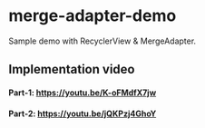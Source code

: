 # merge-adapter-demo
Sample demo with RecyclerView & MergeAdapter.

## Implementation video

#### Part-1: https://youtu.be/K-oFMdfX7jw

#### Part-2: https://youtu.be/jQKPzj4GhoY

